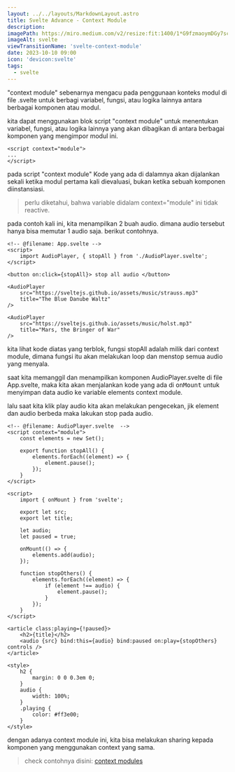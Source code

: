 ```yaml
---
layout: ../../layouts/MarkdownLayout.astro
title: Svelte Advance - Context Module
description:
imagePath: https://miro.medium.com/v2/resize:fit:1400/1*G9fzmaoymDGy7scbkgpC7A.png
imageAlt: svelte
viewTransitionName: 'svelte-context-module'
date: 2023-10-10 09:00
icon: 'devicon:svelte'
tags:
  - svelte
---
```


"context module" sebenarnya mengacu pada penggunaan konteks modul di file .svelte untuk berbagi variabel, fungsi, atau logika lainnya antara berbagai komponen atau modul. <br>

kita dapat menggunakan blok script "context module" untuk menentukan variabel, fungsi, atau logika lainnya yang akan dibagikan di antara berbagai komponen yang mengimpor modul ini.

```svelte
<script context="module">
...
</script>
```

pada script "context module" Kode yang ada di dalamnya akan dijalankan sekali ketika modul pertama kali dievaluasi, bukan ketika sebuah komponen diinstansiasi. <br>

<blockquote>
perlu diketahui, bahwa variable didalam context="module" ini tidak reactive.
</blockquote>

pada contoh kali ini, kita menampilkan 2 buah audio. dimana audio tersebut hanya bisa memutar 1 audio saja. berikut contohnya.

```svelte
<!-- @filename: App.svelte -->
<script>
	import AudioPlayer, { stopAll } from './AudioPlayer.svelte';
</script>

<button on:click={stopAll}> stop all audio </button>

<AudioPlayer
	src="https://sveltejs.github.io/assets/music/strauss.mp3"
	title="The Blue Danube Waltz"
/>

<AudioPlayer
	src="https://sveltejs.github.io/assets/music/holst.mp3"
	title="Mars, the Bringer of War"
/>
```

kita lihat kode diatas yang terblok, fungsi stopAll adalah milik dari context module, dimana fungsi itu akan melakukan loop dan menstop semua audio yang menyala. <br>

saat kita memanggil dan menampilkan komponen AudioPlayer.svelte di file App.svelte, maka kita akan menjalankan kode yang ada di <kbd>onMount</kbd> untuk menyimpan data audio ke variable elements context module. <br>

lalu saat kita klik play audio kita akan melakukan pengecekan, jik element dan audio berbeda maka lakukan stop pada audio.

```svelte
<!-- @filename: AudioPlayer.svelte  -->
<script context="module">
	const elements = new Set();

	export function stopAll() {
		elements.forEach((element) => {
			element.pause();
		});
	}
</script>

<script>
	import { onMount } from 'svelte';

	export let src;
	export let title;

	let audio;
	let paused = true;

	onMount(() => {
		elements.add(audio);
	});

	function stopOthers() {
		elements.forEach((element) => {
			if (element !== audio) {
				element.pause();
			}
		});
	}
</script>

<article class:playing={!paused}>
	<h2>{title}</h2>
	<audio {src} bind:this={audio} bind:paused on:play={stopOthers} controls />
</article>

<style>
	h2 {
		margin: 0 0 0.3em 0;
	}
	audio {
		width: 100%;
	}
	.playing {
		color: #ff3e00;
	}
</style>
```

dengan adanya context module ini, kita bisa melakukan sharing kepada komponen yang menggunakan context yang sama.

<blockquote>
	check contohnya disini:
	<a href="https://svelte.dev/repl/92afadeb8b284f5dabd3c174e297be01?version=4.2.8" target="_blank">context modules</a>
</blockquote>
